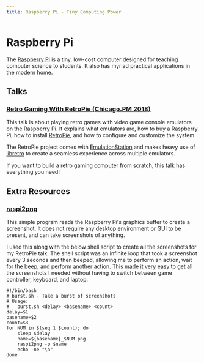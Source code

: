 ```yaml
---
title: Raspberry Pi - Tiny Computing Power
---
```


# Raspberry Pi

The [Raspberry Pi](https://raspberrypi.org) is a tiny, low-cost computer
designed for teaching computer science to students. It also has myriad
practical applications in the modern home.

## Talks

### [Retro Gaming With RetroPie (Chicago.PM 2018)](talks/retropie-chicago-pm-2018)

This talk is about playing retro games with video game console emulators
on the Raspberry Pi. It explains what emulators are, how to buy
a Raspberry Pi, how to install [RetroPie](http://retropie.co.uk), and
how to configure and customize the system.

The RetroPie project comes with
[EmulationStation](http://emulationstation.org) and makes heavy use of
[libretro](https://libretro.com) to create a seamless experience
across multiple emulators.

If you want to build a retro gaming computer from scratch, this talk has
everything you need!

<!-- ## Articles -->
<!-- ## Related Topics -->

## Extra Resources

### [raspi2png](https://github.com/AndrewFromMelbourne/raspi2png)

This simple program reads the Raspberry Pi's graphics buffer to create
a screenshot. It does not require any desktop environment or GUI to be
present, and can take screenshots of anything.

I used this along with the below shell script to create all the
screenshots for my RetroPie talk. The shell script was an infinite loop
that took a screenshot every 3 seconds and then beeped, allowing me to
perform an action, wait for the beep, and perform another action. This
made it very easy to get all the screenshots I needed without having to
switch between game controller, keyboard, and laptop.

    #!/bin/bash
    # burst.sh - Take a burst of screenshots
    # Usage:
    #   burst.sh <delay> <basename> <count>
    delay=$1
    basename=$2
    count=$3
    for NUM in $(seq 1 $count); do
        sleep $delay
        name=${basename}_$NUM.png
        raspi2png -p $name
        echo -ne "\a"
    done
